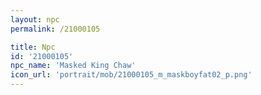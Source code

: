 ```yaml
---
layout: npc
permalink: /21000105

title: Npc
id: '21000105'
npc_name: 'Masked King Chaw'
icon_url: 'portrait/mob/21000105_m_maskboyfat02_p.png'
---
```

